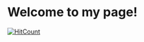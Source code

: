 # Welcome to my page!



[![HitCount](https://hits.dwyl.com/kwokmoro/page.svg?style=flat-square&show=unique)](http://hits.dwyl.com/kwokmoro/page)
